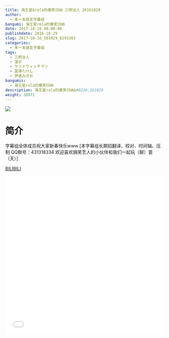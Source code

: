 ```yaml
---
title: 海王星&rola的爆笑归纳 三明治人 20161029
author: 
  - 来一发就走字幕组
bangumi: 海王星rola的爆笑归纳
date: 2017-10-16 00:00:00
publishdate: 2016-10-29
slug: 2017-10-16_161029_8293203
categories: 
  - 来一发就走字幕组
tags: 
  - 三明治人
  - 漫才
  - サンドウィッチマン
  - 富澤たけし
  - 伊達みきお
bangumis: 
  - 海王星rola的爆笑归纳
description: 海王星rola的爆笑归纳&#8226;161029
weight: 38971
---
```


![](https://i.imgur.com/T6wZwaQ.jpg)

# 简介  
字幕组全体成员祝大家新春快乐www [本字幕组长期招翻译、校对、时间轴、压制   QQ群号：431318334 欢迎喜欢搞笑艺人的小伙伴和我们一起玩（聊）耍 （天）]

  [BILIBILI](https://www.bilibili.com/video/av8293203/)


  <iframe src="//www.bilibili.com/html/html5player.html?cid=13645324&aid=8293203" width="100%" height="500" frameborder="0" allowfullscreen="allowfullscreen"></iframe>
